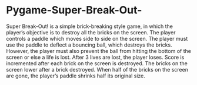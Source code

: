 Pygame-Super-Break-Out-
=======================
Super Break-Out! is a simple brick-breaking style game, in which the player’s objective is to destroy all the bricks on the screen. The player controls a paddle which moves side to side on the screen. The player must use the paddle to deflect a bouncing ball, which destroys the bricks. However, the player must also prevent the ball from hitting the bottom of the screen or else a life is lost. After 3 lives are lost, the player loses. Score is incremented after each brick on the screen is destroyed. The bricks on the screen lower after a brick destroyed. When half of the bricks on the screen are gone, the player’s paddle shrinks half its original size. 
